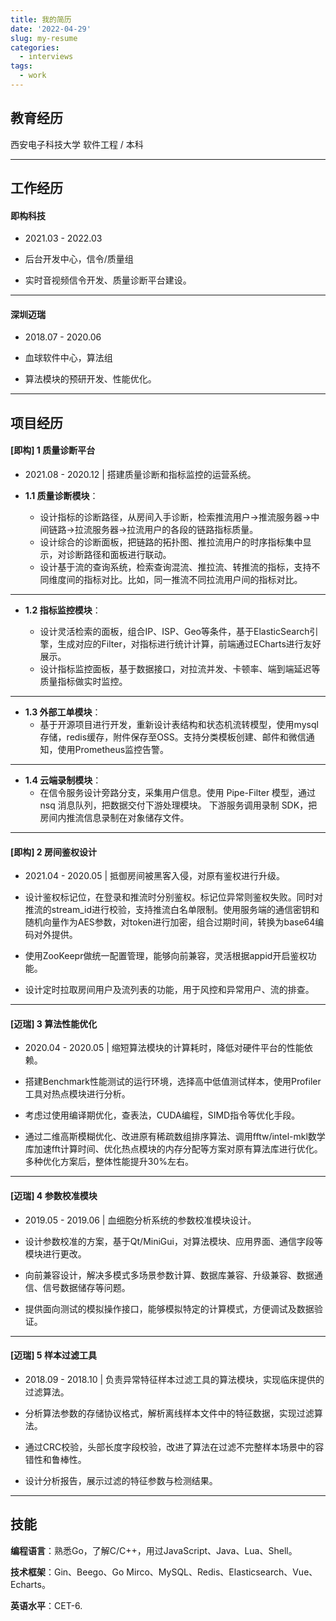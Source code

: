 ```yaml
---
title: 我的简历
date: '2022-04-29'
slug: my-resume
categories:
  - interviews
tags:
  - work
---
```


## 教育经历

西安电子科技大学  软件工程 / 本科 

---

## 工作经历

#### 即构科技

- 2021.03 - 2022.03

- 后台开发中心，信令/质量组

- 实时音视频信令开发、质量诊断平台建设。

---

#### 深圳迈瑞

- 2018.07 - 2020.06

- 血球软件中心，算法组

- 算法模块的预研开发、性能优化。

---

## 项目经历

#### [即构] 1 质量诊断平台

- 2021.08 - 2020.12  |  搭建质量诊断和指标监控的运营系统。

- **1.1 质量诊断模块**：
  
  - 设计指标的诊断路径，从房间入手诊断，检索推流用户→推流服务器→中间链路→拉流服务器→拉流用户的各段的链路指标质量。
  - 设计综合的诊断面板，把链路的拓扑图、推拉流用户的时序指标集中显示，对诊断路径和面板进行联动。
  - 设计基于流的查询系统，检索查询混流、推拉流、转推流的指标，支持不同维度间的指标对比。比如，同一推流不同拉流用户间的指标对比。

---

- **1.2 指标监控模块**：
  
    - 设计灵活检索的面板，组合IP、ISP、Geo等条件，基于ElasticSearch引擎，生成对应的Filter，对指标进行统计计算，前端通过ECharts进行友好展示。
    - 设计指标监控面板，基于数据接口，对拉流并发、卡顿率、端到端延迟等质量指标做实时监控。

---

- **1.3 外部工单模块**：
    - 基于开源项目进行开发，重新设计表结构和状态机流转模型，使用mysql存储，redis缓存，附件保存至OSS。支持分类模板创建、邮件和微信通知，使用Prometheus监控告警。

---

- **1.4 云端录制模块**：
  - 在信令服务设计旁路分支，采集用户信息。使用 Pipe-Filter 模型，通过 nsq 消息队列，把数据交付下游处理模块。 下游服务调用录制 SDK，把房间内推流信息录制在对象储存文件。

---

#### [即构] 2 房间鉴权设计

- 2021.04 - 2020.05 | 抵御房间被黑客入侵，对原有鉴权进行升级。 

- 设计鉴权标记位，在登录和推流时分别鉴权。标记位异常则鉴权失败。同时对推流的stream_id进行校验，支持推流白名单限制。使用服务端的通信密钥和随机向量作为AES参数，对token进行加密，组合过期时间，转换为base64编码对外提供。

- 使用ZooKeepr做统一配置管理，能够向前兼容，灵活根据appid开启鉴权功能。

- 设计定时拉取房间用户及流列表的功能，用于风控和异常用户、流的排查。

---

#### [迈瑞] 3 算法性能优化

- 2020.04 - 2020.05  |  缩短算法模块的计算耗时，降低对硬件平台的性能依赖。 

- 搭建Benchmark性能测试的运行环境，选择高中低值测试样本，使用Profiler工具对热点模块进行分析。

- 考虑过使用编译期优化，查表法，CUDA编程，SIMD指令等优化手段。

- 通过二维高斯模糊优化、改进原有稀疏数组排序算法、调用fftw/intel-mkl数学库加速fft计算时间、优化热点模块的内存分配等方案对原有算法库进行优化。多种优化方案后，整体性能提升30%左右。

---

#### [迈瑞] 4 参数校准模块

- 2019.05 - 2019.06  |  血细胞分析系统的参数校准模块设计。 

- 设计参数校准的方案，基于Qt/MiniGui，对算法模块、应用界面、通信字段等模块进行更改。

- 向前兼容设计，解决多模式多场景参数计算、数据库兼容、升级兼容、数据通信、信号数据储存等问题。

- 提供面向测试的模拟操作接口，能够模拟特定的计算模式，方便调试及数据验证。

---

#### [迈瑞] 5 样本过滤工具

- 2018.09 - 2018.10 |  负责异常特征样本过滤工具的算法模块，实现临床提供的过滤算法。

- 分析算法参数的存储协议格式，解析离线样本文件中的特征数据，实现过滤算法。

- 通过CRC校验，头部长度字段校验，改进了算法在过滤不完整样本场景中的容错性和鲁棒性。

- 设计分析报告，展示过滤的特征参数与检测结果。

---

## 技能

**编程语言**：熟悉Go，了解C/C++，用过JavaScript、Java、Lua、Shell。

**技术框架**：Gin、Beego、Go Mirco、MySQL、Redis、Elasticsearch、Vue、Echarts。

**英语水平**：CET-6.